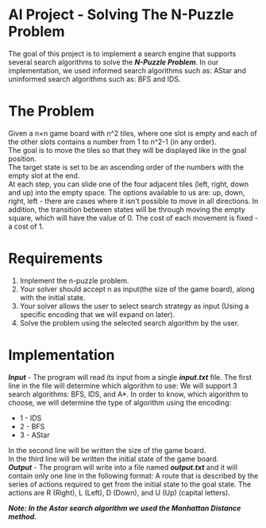 # AI Project - Solving The N-Puzzle Problem 

The goal of this project is to implement a search engine that supports several search algorithms to solve the ***N-Puzzle Problem***.
In our implementation, we used informed search algorithms such as: AStar and uninformed search algorithms such as: BFS and IDS. 

# The Problem
Given a n×n game board with n^2 tiles, where one slot is empty and each of the other slots contains a number
from 1 to n^2-1 (in any order). <br />
The goal is to move the tiles so that they will be displayed like in the goal position.<br />
The target state is set to be an ascending order of the numbers with the empty slot at the end. <br />
At each step, you can slide one of the four adjacent tiles (left, right, down and up) into the empty space. The options available to us are: up, down, right, left - there are cases where it isn't possible to move in all directions. In addition, the transition between states will be through moving the empty square, which will have the value of 0.
The cost of each movement is fixed - a cost of 1.

# Requirements
1. Implement the n-puzzle problem.
2. Your solver should accept n as input(the size of the game board), along with the initial state.
3. Your solver allows the user to select search strategy as input (Using a specific encoding that we will expand on later).
4. Solve the problem using the selected search algorithm by the user.

# Implementation 
***Input*** - The program will read its input from a single ***input.txt*** file. The first line in the file will determine which
algorithm to use: We will support 3 search algorithms: BFS, IDS, and A*. In order to know, which algorithm to choose, we will determine the type of algorithm
using the encoding:
* 1 - IDS
* 2 - BFS
* 3 - AStar <br />

In the second line will be written the size of the game board. <br />
In the third line will be written the initial state of the game board. <br />
***Output*** - The program will write into a file named ***output.txt*** and it will contain only one line in the following format:
A route that is described by the series of actions required to get from the initial state to the goal state. The actions are R
(Right), L (Left), D (Down), and U (Up) (capital letters).

***Note: In the Astar search algorithm we used the Manhattan Distance method.***

